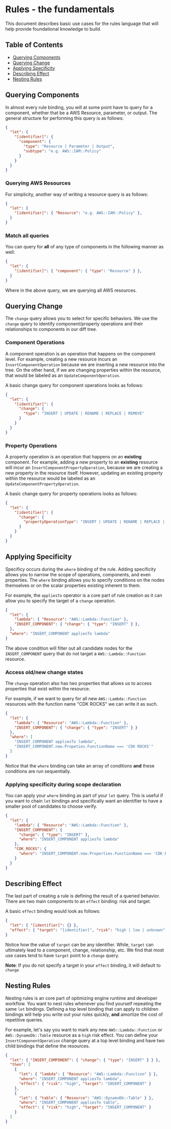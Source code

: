 # Rules - the fundamentals

This document describes basic use cases for the rules language that will help provide
foundational knowledge to build. 

## Table of Contents

* [Querying Components](#querying-components)
* [Querying Change](#querying-change)
* [Applying Specificity](#applying-specificity)
* [Describing Effect](#describing-effect)
* [Nesting Rules](#nesting-rules)

## Querying Components

In almost every rule binding, you will at some point have to query for a component,
whether that be a AWS Resource, parameter, or output. The general structure for 
performing this query is as follows:

```json
{
  "let": {
    "[identifier]": {
      "component": {
        "type": "Resource | Parameter | Output",
        "subtype": "e.g. AWS::IAM::Policy"
      }
    }
  }
}
```

### Querying AWS Resources

For simplicity, another way of writing a resource query is as follows:

```json
{
  "let": {
    "[identifier]": { "Resource": "e.g. AWS::IAM::Policy" },
  }
}
```

### Match all queries

You can query for **all** of any type of components in the following manner as well:

```json
{
  "let": {
    "[identifier]": { "component": { "type": "Resource" } },
  }
}
```

Where in the above query, we are querying all AWS resources.

## Querying Change

The `change` query allows you to select for specific behaviors. We use the `change` 
query to identify component/property operations and their relationships to components
in our diff tree.

### Component Operations

A component operation is an operation that happens on the component level. For example,
creating a new resource incurs an `InsertComponentOperation` because we are inserting 
a new resource into the tree. On the other hand, if we are changing properties within
the resource, that would be labeled as an `UpdateComponentOperation`.

A basic change query for component operations looks as follows:

```json
{
  "let": {
    "[identifier]": {
      "change": {
        "type": "INSERT | UPDATE | RENAME | REPLACE | REMOVE" 
      }
    }
  }
}
```

### Property Operations

A property operation is an operation that happens on an **existing** component. For example,
adding a new property to an **existing** resource will incur an `InsertComponentPropertyOperation`,
because we are creating a new property in the resource itself. However, updating an existing
property within the resource would be labeled as an `UpdateComponentPropertyOperation`.

A basic change query for property operations looks as follows:

```json
{
  "let": {
    "[identifier]": {
      "change": {
        "propertyOperationType": "INSERT | UPDATE | RENAME | REPLACE | REMOVE" 
      }
    }
  }
}
```

## Applying Specificity

Specificy occurs during the `where` binding of the rule. Adding specificity allows 
you to narrow the scope of operations, components, and even properties. The `where`
binding allows you to specify conditions on the nodes themselves or on the scalar 
properties existing inherent to them.

For example, the `appliesTo` operator is a core part of rule creation as it can allow
you to specify the target of a `change` operation.

```json
{
  "let": {
    "lambda": { "Resource": "AWS::Lambda::Function" },
    "INSERT_COMPONENT": { "change": { "type": "INSERT" } },
  },
  "where": "INSERT_COMPONENT appliesTo lambda"
}
```

The above condition will filter out all candidate nodes for the `INSERT_COMPONENT` query
that do not target a `AWS::Lambda::Function` resource.

### Access old/new change states

The `change` operation also has two properties that allows us to access properties that exist
within the resource.

For example, if we want to query for all new `AWS::Lambda::Function` resources with the function
name "CDK ROCKS" we can write it as such.

```json
{
  "let": {
    "lambda": { "Resource": "AWS::Lambda::Function" },
    "INSERT_COMPONENT": { "change": { "type": "INSERT" } }
  },
  "where": [
    "INSERT_COMPONENT appliesTo lambda",
    "INSERT_COMPONENT.new.Propeties.FunctionName === 'CDK ROCKS'"
  ]
}
```

Notice that the `where` binding can take an array of conditions **and** these conditions are run
sequentially.

### Applying specificity during scope declaration

You can apply your `where` binding as part of your `let` query. This is useful if you want
to chain `let` bindings and specifically want an identifier to have a smaller pool of candidates
to choose verify.

```json
{
  "let": {
    "lambda": { "Resource": "AWS::Lambda::Function" },
    "INSERT_COMPONENT": {
      "change": { "type": "INSERT" },
      "where": "INSERT_COMPONENT appliesTo lambda"
    },
    "CDK_ROCKS": {
      "where": "INSERT_COMPONENT.new.Properties.FunctionName === 'CDK ROCKS'",
    }
  }
}
```

## Describing Effect

The last part of creating a rule is defining the result of a queried behavior. There are 
two main components to an `effect` binding: risk and target. 

A basic `effect` binding would look as follows:

```json
{
  "let": { "[identifier]": {} },
  "effect": { "target": "[identifier]", "risk": "high | low | unknown" },
}
```

Notice how the value of `target` can be any identifier. While, `target` can ultimately lead to
a component, change, relationship, etc. We find that most use cases tend to have `target` point
to a `change` query.

**Note**: If you do not specify a target in your `effect` binding, it will default to `change`

## Nesting Rules

Nesting rules is an core part of optimizing engine runtime and developer workflow.
You want to nest rules whenever you find yourself repeating the same `let` bindings.
Defining a top level binding that can apply to children bindings will help you
write out your rules quickly, **and** amortize the cost of repetitive queries.

For example, let's say you want to mark any new `AWS::Lambda::Function` or `AWS::DynamoDb::Table`
resource as a `high` risk effect. You can define your `InsertComponentOperation` change query 
at a top level binding and have two child bindings that define the resources.

```json
{
  "let": { "INSERT_COMPONENT": { "change": { "type": "INSERT" } } },
  "then": [
    {
      "let": { "lambda": { "Resource": "AWS::Lambda::Function" } },
      "where": "INSERT_COMPONENT appliesTo lambda",
      "effect": { "risk": "high", "target": "INSERT_COMPONENT" } 
    },
    {
      "let": { "table": { "Resource": "AWS::DynamoDb::Table" } },
      "where": "INSERT_COMPONENT appliesTo table",
      "effect": { "risk": "high", "target": "INSERT_COMPONENT" } 
    }
  ]
}
```